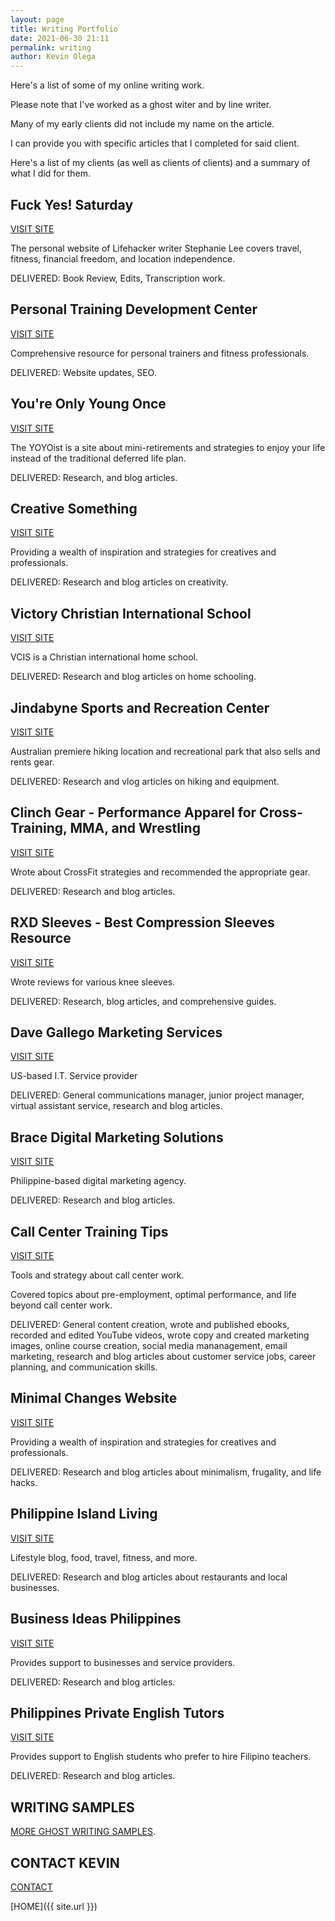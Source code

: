 ```yaml
--- 
layout: page
title: Writing Portfolio
date: 2021-06-30 21:11
permalink: writing 
author: Kevin Olega 
--- 
```

Here's a list of some of my online writing work.

Please note that I've worked as a ghost witer and by line writer.

Many of my early clients did not include my name on the article.

I can provide you with specific articles that I completed for said client.

Here's a list of my clients (as well as clients of clients) and a summary of what I did for them.

## Fuck Yes! Saturday

[VISIT SITE](https://thefyslife.com/)

The personal website of Lifehacker writer Stephanie Lee covers travel, fitness, financial freedom, and location independence.

DELIVERED: Book Review, Edits, Transcription work.


## Personal Training Development Center

[VISIT SITE](https://www.theptdc.com)

Comprehensive resource for personal trainers and fitness professionals.

DELIVERED: Website updates, SEO.


## You're Only Young Once

[VISIT SITE](https://www.theyoyoists.com/)

The YOYOist is a site about mini-retirements and strategies to enjoy your life instead of the traditional deferred life plan.

DELIVERED: Research, and blog articles.


## Creative Something

[VISIT SITE](https://creativesomething.net)

Providing a wealth of inspiration and strategies for creatives and professionals.

DELIVERED: Research and blog articles on creativity.


## Victory Christian International School

[VISIT SITE](http://vcishomestudy.edu.ph/)

VCIS is a Christian international home school.

DELIVERED: Research and blog articles on home schooling.


## Jindabyne Sports and Recreation Center

[VISIT SITE](https://www.jindabynesports.com.au)

Australian premiere hiking location and recreational park that also sells and rents gear.

DELIVERED: Research and vlog articles on hiking and equipment.


## Clinch Gear - Performance Apparel for Cross-Training, MMA, and Wrestling

[VISIT SITE](https://clinchgear.com)

Wrote about CrossFit strategies and recommended the appropriate gear.

DELIVERED: Research and blog articles.


## RXD Sleeves - Best Compression Sleeves Resource

[VISIT SITE](https://www.rxdsleeves.com)

Wrote reviews for various knee sleeves.

DELIVERED: Research, blog articles, and comprehensive guides.

## Dave Gallego Marketing Services

[VISIT SITE](https://www.youtube.com/user/bobbyriounlock)

US-based I.T. Service provider

DELIVERED: General communications manager, junior project manager, virtual assistant service, research and blog articles.


## Brace Digital Marketing Solutions

[VISIT SITE](https://www.bracedigitalsolutions.com/)

Philippine-based digital marketing agency.

DELIVERED: Research and blog articles.


## Call Center Training Tips

[VISIT SITE](https://callcentertrainingtips.com)

Tools and strategy about call center work.

Covered topics about pre-employment, optimal performance, and life beyond call center work.

DELIVERED: General content creation, wrote and published ebooks, recorded and edited YouTube videos, wrote copy and created marketing images, online course creation, social media mananagement, email marketing, research and blog articles about customer service jobs, career planning, and communication skills.


## Minimal Changes Website

[VISIT SITE](https://minimalchanges.com)

Providing a wealth of inspiration and strategies for creatives and professionals.

DELIVERED: Research and blog articles about minimalism, frugality, and life hacks.


## Philippine Island Living

[VISIT SITE](https://philippineislandliving.com)

Lifestyle blog, food, travel, fitness, and more.

DELIVERED: Research and blog articles about restaurants and local businesses.


## Business Ideas Philippines

[VISIT SITE](https://businessideasph.com)

Provides support to businesses and service providers.

DELIVERED: Research and blog articles.


## Philippines Private English Tutors

[VISIT SITE](https://philippinesprivateenglishtutors.com)

Provides support to English students who prefer to hire Filipino teachers.

DELIVERED: Research and blog articles.

## WRITING SAMPLES

[MORE GHOST WRITING SAMPLES](https://goo.gl/Nw7YFx).

## CONTACT KEVIN

[CONTACT](https://olega.org/contact)

[HOME]({{ site.url }})



